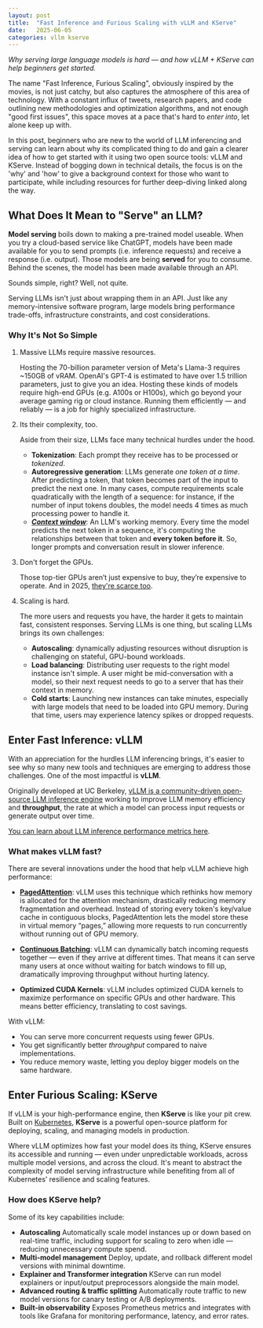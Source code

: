 ```yaml
---
layout: post
title:  "Fast Inference and Furious Scaling with vLLM and KServe"
date:   2025-06-05
categories: vllm kserve
---
```


_Why serving large language models is hard — and how vLLM + KServe can help beginners get started._

The name "Fast Inference, Furious Scaling", obviously inspired by the movies, is not just catchy, but also captures the atmosphere of this area of technology. With a constant influx of tweets, research papers, and code outlining new methodologies and optimization algorithms, and not enough "good first issues", this space moves at a pace that's hard to *enter into*, let alone keep up with.

In this post, beginners who are new to the world of LLM inferencing and serving can learn about why its complicated thing to do and gain a clearer idea of how to get started with it using two open source tools: vLLM and KServe. Instead of bogging down in technical details, the focus is on the 'why' and 'how' to give a background context for those who want to participate, while including resources for further deep-diving linked along the way.

## What Does It Mean to "Serve" an LLM?

**Model serving** boils down to making a pre-trained model useable. When you try a cloud-based service like ChatGPT, models have been made available for you to send prompts (i.e. inference requests) and receive a response (i.e. output). Those models are being **served** for you to consume. Behind the scenes, the model has been made available through an API.

Sounds simple, right? Well, not quite.

Serving LLMs isn't just about wrapping them in an API. Just like any memory-intensive software program, large models bring performance trade-offs, infrastructure constraints, and cost considerations.

### Why It's Not So Simple

1. Massive LLMs require massive resources.

    Hosting the 70-billion parameter version of Meta's Llama-3 requires ~150GB of vRAM. OpenAI's GPT-4 is estimated to have over 1.5 trillion parameters, just to give you an idea. Hosting these kinds of models require high-end GPUs (e.g. A100s or H100s), which go beyond your average gaming rig or cloud instance. Running them efficiently — and reliably — is a job for highly specialized infrastructure.

1. Its their complexity, too.

    Aside from their size, LLMs face many technical hurdles under the hood.

    - **Tokenization**: Each prompt they receive has to be processed or *tokenized*.
    - **Autoregressive generation**:  LLMs generate *one token at a time*. After predicting a token, that token becomes part of the input to predict the next one. In many cases, compute requirements scale quadratically with the length of a sequence: for instance, if the number of input tokens doubles, the model needs 4 times as much processing power to handle it.
    - **[_Context window_](https://www.ibm.com/think/topics/context-window)**: An LLM's working memory. Every time the model predicts the next token in a sequence, it's computing the relationships between that token and **every token before it**. So, longer prompts and conversation result in slower inference.

1. Don't forget the GPUs.

    Those top-tier GPUs aren’t just expensive to buy, they’re expensive to operate. And in 2025, [they're scarce too](https://www.independent.co.uk/news/business/business-reporter/ai-gpu-data-centres-cooling-infrastructures-b2744764.html).

1. Scaling is hard.

    The more users and requests you have, the harder it gets to maintain fast, consistent responses. Serving LLMs is one thing, but scaling LLMs brings its own challenges:

    - **Autoscaling**: dynamically adjusting resources without disruption is challenging on stateful, GPU-bound workloads.
    - **Load balancing**: Distributing user requests to the right model instance isn't simple. A user might be mid-conversation with a model, so their next request needs to go to a server that has their context in memory.
    - **Cold starts**: Launching new instances can take minutes, especially with large models that need to be loaded into GPU memory. During that time, users may experience latency spikes or dropped requests.

## Enter **Fast Inference**: vLLM

With an appreciation for the hurdles LLM inferencing brings, it's easier to see why so many new tools and techniques are emerging to address those challenges. One of the most impactful is **vLLM**.

Originally developed at UC Berkeley, [vLLM is a community-driven open-source LLM inference engine](https://github.com/vllm-project/vllm) working to improve LLM memory efficiency and **throughput**, the rate at which a model can process input requests or generate output over time.

[You can learn about LLM inference performance metrics here](https://symbl.ai/developers/blog/a-guide-to-llm-inference-performance-monitoring/).

### What makes vLLM fast?

There are several innovations under the hood that help vLLM achieve high performance:

- **[PagedAttention](https://arxiv.org/abs/2309.06180)**: vLLM uses this technique which rethinks how memory is allocated for the attention mechanism, drastically reducing memory fragmentation and overhead. Instead of storing every token's key/value cache in contiguous blocks, PagedAttention lets the model store these in virtual memory “pages,” allowing more requests to run concurrently without running out of GPU memory.

- **[Continuous Batching](https://insujang.github.io/2024-01-07/llm-inference-continuous-batching-and-pagedattention/)**: vLLM can dynamically batch incoming requests together — even if they arrive at different times. That means it can serve many users at once without waiting for batch windows to fill up, dramatically improving throughput without hurting latency.

- **Optimized CUDA Kernels**: vLLM includes optimized CUDA kernels to maximize performance on specific GPUs and other hardware. This means better efficiency, translating to cost savings.

With vLLM:

- You can serve more concurrent requests using fewer GPUs.
- You get significantly better _throughput_ compared to naive implementations.
- You reduce memory waste, letting you deploy bigger models on the same hardware.

## Enter **Furious Scaling**: KServe

If vLLM is your high-performance engine, then **KServe** is like your pit crew. Built on [Kubernetes](https://kubernetes.io/), **KServe** is a powerful open-source platform for deploying, scaling, and managing models in production.

Where vLLM optimizes how fast your model does its thing, KServe ensures its accessible and running — even under unpredictable workloads, across multiple model versions, and across the cloud.  It's meant to abstract the complexity of model serving infrastructure while benefiting from all of Kubernetes’ resilience and scaling features.

### How does KServe help?

Some of its key capabilities include:

- **Autoscaling**
    Automatically scale model instances up or down based on real-time traffic, including support for scaling to zero when idle — reducing unnecessary compute spend.
- **Multi-model management**
    Deploy, update, and rollback different model versions with minimal downtime.
- **Explainer and Transformer integration**
    KServe can run model explainers or input/output preprocessors alongside the main model.
- **Advanced routing & traffic splitting**
    Automatically route traffic to new model versions for canary testing or A/B deployments.
- **Built-in observability**
    Exposes Prometheus metrics and integrates with tools like Grafana for monitoring performance, latency, and error rates.

